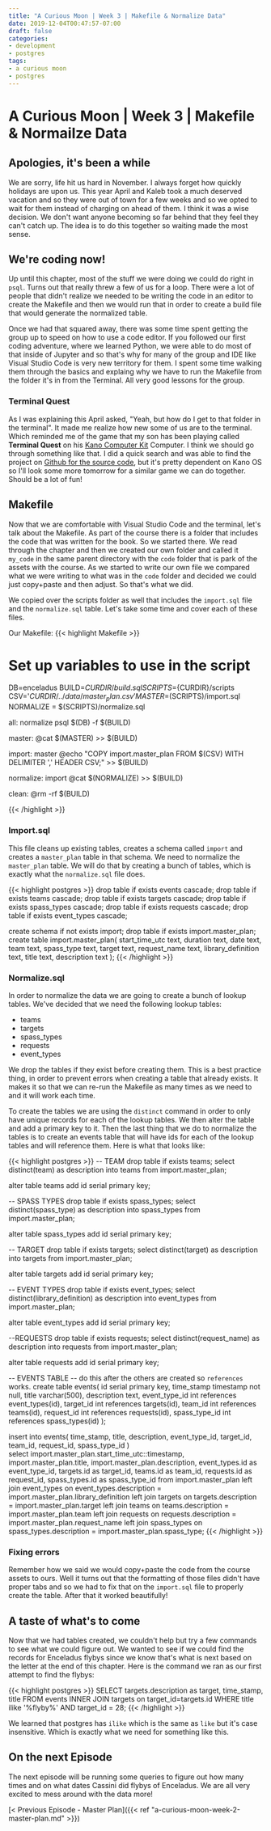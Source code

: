 ```yaml
---
title: "A Curious Moon | Week 3 | Makefile & Normalize Data"
date: 2019-12-04T00:47:57-07:00
draft: false
categories:
- development
- postgres
tags:
- a curious moon
- postgres
---
```


# A Curious Moon | Week 3 | Makefile & Normailze Data

## Apologies, it's been a while
We are sorry, life hit us hard in November. I always forget how quickly holidays are upon us. This year April and Kaleb took a much deserved vacation and so they were out of town for a few weeks and so we opted to wait for them instead of charging on ahead of them. I think it was a wise decision. We don't want anyone becoming so far behind that they feel they can't catch up. The idea is to do this together so waiting made the most sense.

## We're coding now!
Up until this chapter, most of the stuff we were doing we could do right in `psql`. Turns out that really threw a few of us for a loop. There were a lot of people that didn't realize we needed to be writing the code in an editor to create the Makefile and then we would run that in order to create a build file that would generate the normalized table.

Once we had that squared away, there was some time spent getting the group up to speed on how to use a code editor. If you followed our first coding adventure, where we learned Python, we were able to do most of that inside of Jupyter and so that's why for many of the group and IDE like Visual Studio Code is very new territory for them. I spent some time walking them through the basics and explaing why we have to run the Makefile from the folder it's in from the Terminal. All very good lessons for the group.

### Terminal Quest
As I was explaining this April asked, "Yeah, but how do I get to that folder in the terminal". It made me realize how new some of us are to the terminal. Which reminded me of the game that my son has been playing called **Terminal Quest** on his [Kano Computer Kit](https://kano.me/us/store/products/computer-kit) Computer. I think we should go through something like that. I did a quick search and was able to find the project on [Github for the source code](https://github.com/KanoComputing/terminal-quest), but it's pretty dependent on Kano OS so I'll look some more tomorrow for a similar game we can do together. Should be a lot of fun!

## Makefile
Now that we are comfortable with Visual Studio Code and the terminal, let's talk about the Makefile. As part of the course there is a folder that includes the code that was written for the book. So we started there. We read through the chapter and then we created our own folder and called it `my_code` in the same parent directory with the `code` folder that is park of the assets with the course. As we started to write our own file we compared what we were writing to what was in the `code` folder and decided we could just copy+paste and then adjust. So that's what we did.

We copied over the scripts folder as well that includes the `import.sql` file and the `normalize.sql` table. Let's take some time and cover each of these files.

Our Makefile:
{{< highlight Makefile >}}

# Set up variables to use in the script
DB=enceladus
BUILD=${CURDIR}/build.sql
SCRIPTS=${CURDIR}/scripts
CSV='${CURDIR}/../data/master_plan.csv'
MASTER=$(SCRIPTS)/import.sql
NORMALIZE = $(SCRIPTS)/normalize.sql

all: normalize
	psql $(DB) -f $(BUILD)

master:
	@cat $(MASTER) >> $(BUILD)

import: master
	@echo "COPY import.master_plan FROM $(CSV) WITH DELIMITER ',' HEADER CSV;" >> $(BUILD)

normalize: import
	@cat $(NORMALIZE) >> $(BUILD)

clean:
	@rm -rf $(BUILD)

{{< /highlight >}}

### Import.sql
This file cleans up existing tables, creates a schema called `import` and creates a `master_plan` table in that schema. We need to normalize the `master_plan` table. We will do that by creating a bunch of tables, which is exactly what the `normalize.sql` file does.

{{< highlight postgres >}}
drop table if exists events cascade;
drop table if exists teams cascade;
drop table if exists targets cascade;
drop table if exists spass_types cascade;
drop table if exists requests cascade;
drop table if exists event_types cascade;

create schema if not exists import;
drop table if exists import.master_plan;
create table import.master_plan(
  start_time_utc text,
  duration text,
  date text,
  team text,
  spass_type text,
  target text,
  request_name text,
  library_definition text,
  title text,
  description text
);
{{< /highlight >}}

### Normalize.sql
In order to normalize the data we are going to create a bunch of lookup tables. We've decided that we need the following lookup tables:

- teams
- targets
- spass_types
- requests
- event_types

We drop the tables if they exist before creating them. This is a best practice thing, in order to prevent errors when creating a table that already exists. It makes it so that we can re-run the Makefile as many times as we need to and it will work each time.

To create the tables we are using the `distinct` command in order to only have unique records for each of the lookup tables. We then alter the table and add a primary key to it. Then the last thing that we do to normalize the tables is to create an events table that will have ids for each of the lookup tables and will reference them. Here is what that looks like:

{{< highlight postgres >}}
-- TEAM
drop table if exists teams;
select distinct(team)
as description
into teams
from import.master_plan;

alter table teams
add id serial primary key;

-- SPASS TYPES
drop table if exists spass_types;
select distinct(spass_type)
as description
into spass_types
from import.master_plan;

alter table spass_types
add id serial primary key;

-- TARGET
drop table if exists targets;
select distinct(target)
as description
into targets
from import.master_plan;


alter table targets
add id serial primary key;

-- EVENT TYPES
drop table if exists event_types;
select distinct(library_definition)
as description
into event_types
from import.master_plan;


alter table event_types
add id serial primary key;

--REQUESTS
drop table if exists requests;
select distinct(request_name)
as description
into requests
from import.master_plan;

alter table requests
add id serial primary key;

-- EVENTS TABLE
-- do this after the others are created so `references` works.
create table events(
  id serial primary key,
  time_stamp timestamp not null,
  title varchar(500),
  description text,
  event_type_id int references event_types(id),
  target_id int references targets(id),
  team_id int references teams(id),
  request_id int references requests(id),
  spass_type_id int references spass_types(id)
);

insert into events(
  time_stamp, 
  title, 
  description, 
  event_type_id, 
  target_id, 
  team_id, 
  request_id,
  spass_type_id
)	
select 
  import.master_plan.start_time_utc::timestamp, 
  import.master_plan.title, 
  import.master_plan.description,
  event_types.id as event_type_id,
  targets.id as target_id,
  teams.id as team_id,
  requests.id as request_id,
  spass_types.id as spass_type_id
from import.master_plan
left join event_types 
  on event_types.description 
  = import.master_plan.library_definition
left join targets 
  on targets.description 
  = import.master_plan.target
left join teams 
  on teams.description 
  = import.master_plan.team
left join requests 
  on requests.description 
  = import.master_plan.request_name
left join spass_types 
  on spass_types.description 
  = import.master_plan.spass_type;
{{< /highlight >}}

### Fixing errors
Remember how we said we would copy+paste the code from the course assets to ours. Well it turns out that the formatting of those files didn't have proper tabs and so we had to fix that on the `import.sql` file to properly create the table. After that it worked beautifully!

## A taste of what's to come
Now that we had tables created, we couldn't help but try a few commands to see what we could figure out. We wanted to see if we could find the records for Enceladus flybys since we know that's what is next based on the letter at the end of this chapter. Here is the command we ran as our first attempt to find the flybys:

{{< highlight postgres >}}
SELECT targets.description as target,
time_stamp,
title
FROM events
INNER JOIN targets on target_id=targets.id
WHERE title ilike '%flyby%'
AND target_id = 28;
{{< /highlight >}}

We learned that postgres has `ilike` which is the same as `like` but it's case insensitive. Which is exactly what we need for something like this.

## On the next Episode
The next episode will be running some queries to figure out how many times and on what dates Cassini did flybys of Enceladus. We are all very excited to mess around with the data more!

[< Previous Episode - Master Plan]({{< ref "a-curious-moon-week-2-master-plan.md" >}})